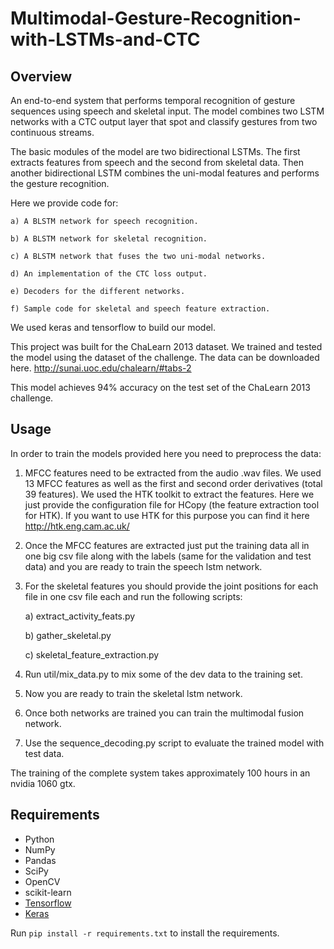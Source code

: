 # Multimodal-Gesture-Recognition-with-LSTMs-and-CTC

## Overview

An end-to-end system that performs temporal recognition of gesture sequences using speech and skeletal input. The model combines two LSTM networks with a CTC output layer that spot and classify gestures from two continuous streams.

The basic modules of the model are two bidirectional LSTMs. The first extracts features from speech and the second from skeletal data. Then another bidirectional LSTM combines the uni-modal features and performs the gesture recognition.

Here we provide code for:

	a) A BLSTM network for speech recognition.

	b) A BLSTM network for skeletal recognition.

	c) A BLSTM network that fuses the two uni-modal networks.

	d) An implementation of the CTC loss output.

	e) Decoders for the different networks.

	f) Sample code for skeletal and speech feature extraction.

We used keras and tensorflow to build our model.

This project was built for the ChaLearn 2013 dataset. We trained and tested the model using the dataset of the challenge. The data can be downloaded here. http://sunai.uoc.edu/chalearn/#tabs-2 

This model achieves 94% accuracy on the test set of the ChaLearn 2013 challenge.

## Usage

In order to train the models provided here you need to preprocess the data:
1) MFCC features need to be extracted from the audio .wav files. We used 13 MFCC features as well as the first and second order derivatives (total 39 features). We used the HTK toolkit to extract the features. Here we just provide the configuration file for HCopy (the feature extraction tool for HTK). If you want to use HTK for this purpose you can find it here http://htk.eng.cam.ac.uk/

2) Once the MFCC features are extracted just put the training data all in one big csv file along with the labels (same for the validation and test data) and you are ready to train the speech lstm network. 

3) For the skeletal features you should provide the joint positions for each file in one csv file each and run the following scripts:

	a) extract_activity_feats.py

	b) gather_skeletal.py
	
	c) skeletal_feature_extraction.py

4) Run util/mix_data.py to mix some of the dev data to the training set.

5) Now you are ready to train the skeletal lstm network.

6) Once both networks are trained you can train the multimodal fusion network.

7) Use the sequence_decoding.py script to evaluate the trained model with test data.

The training of the complete system takes approximately 100 hours in an nvidia 1060 gtx.

## Requirements

- Python
- NumPy
- Pandas
- SciPy
- OpenCV
- scikit-learn
- [Tensorflow](https://github.com/tensorflow/tensorflow)
- [Keras](https://github.com/fchollet/keras)

Run `pip install -r requirements.txt` to install the requirements. 